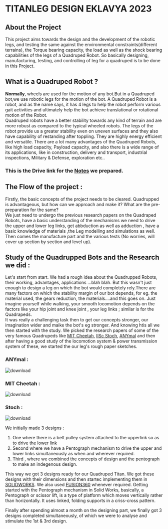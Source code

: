 # TITANLEG DESIGN EKLAVYA 2023

## About the Project
This project aims towards the design and the development of the robotic legs, and testing the same against the environmental constraints(different terrains), the Torque bearing capacity, the load as well as the shock bearing capabilities of the legs of a Quadruped Robot. So basically designing, manufacturing, testing, and controlling of leg for a quadruped is to be done in this Project.  

##  **What** is **a** **Quadruped** **Robot** **?**
**Normally**, wheels are used for the motion of any bot.But in a Quadruped bot,we use robotic legs for the motion of the bot. A Quadruped Robot is a robot, and as the name says, it has 4 legs to help the robot perform various gait activities and ultimately help the bot achieve translational or rotational motion of the Robot.  
   Quadruped robots have a better stability towards any kind of terrain and are more robust as compared to the typical wheeled robots. The legs of the robot provide us a greater stability even on uneven surfaces and they also have capability of restanding after toppling. They are highly energy efficient and versatile. There are a lot many advantages of the Quadruped Robots, like high load capacity, Payload capacity, and also there is a wide range of its applications, like in construction, delivery and transport, industrial inspections, Military & Defense, exploration etc..

### This is the Drive link for the [Notes](https://drive.google.com/drive/folders/1BKAqDc1qUA2TaJVheQEBdqIbFcL9Njp0) we prepared.

## The Flow of the project :

Firstly, the basic concepts of the project needs to be cleared. Quadrupped is advantageous, but how can we approach and make it? What are the pre-preparation for the same?  
 We just need to undergo the previous research papers on the Quadraped Robots, have a basic understanding of the mechanisms we need to drive the upper and lower leg links, get abbduction as well as adduction , have a basic knowledge of materials ,the Leg modelling and simulations as well.
 Then comes the manufacture part and the various tests (No worries, will cover up section by section and level up). 

 ## Study of the Quadrupped Bots and the Research we did :
Let's start from start. We had a rough idea about the Quadrupped Robots, their working, advantages, applications ...blah blah. But this wasn't just enough to design a leg on which the bot would completely rely.There are many factors on which the stability margin of our bot depends, for eg. the material used, the gears reduction, the materials....and this goes on. Just imagine yourself while walking, your smooth locomotion depends on the factors like your hip joint and knee joint , your leg links ; similar is for the Quadrapeds.  
     It was really a challenging task then to get our concepts stronger, our imagination wider and maike the bot's eg stronger. And knowing htis all we then started with the study. We picked the research papers of some of the very famous Quadrupeds like [MIT Cheetah](https://news.mit.edu/2019/mit-mini-cheetah-first-four-legged-robot-to-backflip-0304), [IISc Stoch](https://eprints.iisc.ac.in/77543/1/ICCAR_2019.pdf), [ANYmal](https://www.youtube.com/watch?app=desktop&v=P6y_dhFTgik) and then after having a good study of the locomotion system & power transmission system of these, we started the our leg's rough paper sketches.
### ANYmal : 
![download](https://github.com/SKYBIRDSGP/Titanleg_Design_EKLAVYA_2023/assets/129577682/f5f8bfda-b29f-4fb1-97db-aa49d578136e)

  
### MIT Cheetah :
![download](https://github.com/SKYBIRDSGP/Titanleg_Design_EKLAVYA_2023/assets/129577682/db037781-46a1-4cf7-8830-ff7dd1f6a7ee)


  
### Stoch :

![download](https://github.com/SKYBIRDSGP/Titanleg_Design_EKLAVYA_2023/assets/129577682/1776ae62-b2e5-46a2-b4a7-2388552717e6)




We initially made 3 designs : 
1. One where there is a belt pulley system attached to the upperlink so as to drive the lower link
2. Second where we have a Pentograph mechanism to drive the upper and lower links simultaneously as when and wherever required. 
3. Third , where we combined the concepts of design and the pentograph to make an indegenous design.

This way we got 3 designs ready for our Quadruped Titan. 
  We got these designs with their dimensions and then startec implementing them in [SOLIDWORKS](https://www.solidworks.com/). We also used [FUSION360](https://www.autodesk.com/solutions/what-is-fusion-360) whenever required. 
    Getting started with the Pentograph mechanism in Solid Works, basically, a Pentograph or scissor lift, is a type of platform which moves vertically rather than horizontally. It uses linked, folding supports in a criss-cross pattern.

Finally after spending almost a month on the designing part, we finally got 3 designs completed simultaneously, of which we were to analyse and stimulate the 1st & 3rd design.


